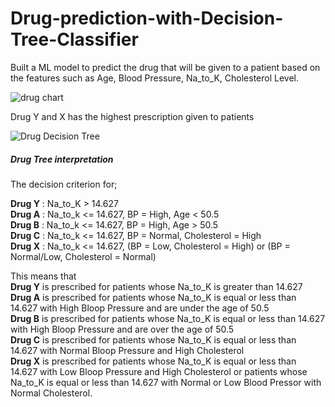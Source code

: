 # Drug-prediction-with-Decision-Tree-Classifier
Built a ML model to predict the drug that will be given to a patient based on the features such as Age, Blood Pressure, Na_to_K, Cholesterol Level.


![drug chart](https://github.com/user-attachments/assets/ed846a19-5fc0-412a-b06d-88813f0ecea9)


Drug Y and X has the highest prescription given to patients


![Drug Decision Tree](https://github.com/user-attachments/assets/54aadc41-1b4b-44e4-a4c9-e558352108be)

##### Drug Tree interpretation
The decision criterion for; 


**Drug Y** : Na_to_K > 14.627\
**Drug A** : Na_to_k <= 14.627, BP = High, Age < 50.5\
**Drug B** : Na_to_k <= 14.627, BP = High, Age > 50.5\
**Drug C** : Na_to_k <= 14.627, BP = Normal, Cholesterol = High\
**Drug X** : Na_to_k <= 14.627, (BP = Low, Cholesterol = High) or (BP = Normal/Low, Cholesterol = Normal)


This means that\
**Drug Y** is prescribed for patients whose Na_to_K is greater than 14.627\
**Drug A** is prescribed for patients whose Na_to_K is equal or less than 14.627 with High Bloop Pressure and are under the age of 50.5\
**Drug B** is prescribed for patients whose Na_to_K is equal or less than 14.627 with High Bloop Pressure and are over the age of 50.5\
**Drug C** is prescribed for patients whose Na_to_K is equal or less than 14.627 with Normal Bloop Pressure and High Cholesterol\
**Drug X** is prescribed for patients whose Na_to_K is equal or less than 14.627 with Low Bloop Pressure and High Cholesterol  or patients whose Na_to_K is equal or less than 14.627 with Normal or Low Blood Pressor with Normal Cholesterol.

